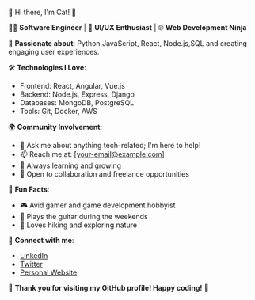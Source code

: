 👋 Hi there, I'm Cat! 🚀

👨‍💻 **Software Engineer** | 🎨 **UI/UX Enthusiast** | 🌐 **Web Development Ninja**

🌟 **Passionate about**: Python,JavaScript, React, Node.js,SQL and creating engaging user experiences.

🛠️ **Technologies I Love**:
- Frontend: React, Angular, Vue.js
- Backend: Node.js, Express, Django
- Databases: MongoDB, PostgreSQL
- Tools: Git, Docker, AWS

🌍 **Community Involvement**:
- 💬 Ask me about anything tech-related; I'm here to help!
- 📫 Reach me at: [your-email@example.com]
- 🧠 Always learning and growing
- 🤝 Open to collaboration and freelance opportunities

🎵 **Fun Facts**:
- 🎮 Avid gamer and game development hobbyist
- 🎸 Plays the guitar during the weekends
- 🌄 Loves hiking and exploring nature

🔗 **Connect with me**:
- [LinkedIn](https://linkedin.com/in/your-username)
- [Twitter](https://twitter.com/your-username)
- [Personal Website](https://your-website.com)

🎉 **Thank you for visiting my GitHub profile! Happy coding!** 🎉

